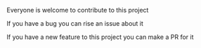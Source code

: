 Everyone is welcome to contribute to this project

If you have a bug you can rise an issue about it

If you have a new feature to this project you can make a PR for it
